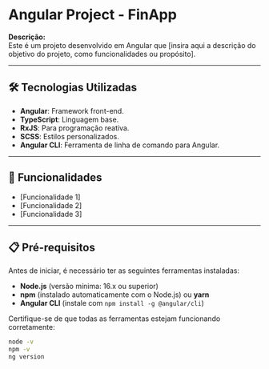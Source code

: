 # Angular Project - FinApp

**Descrição:**  
Este é um projeto desenvolvido em Angular que [insira aqui a descrição do objetivo do projeto, como funcionalidades ou propósito].  

---

## 🛠️ Tecnologias Utilizadas

- **Angular**: Framework front-end.
- **TypeScript**: Linguagem base.
- **RxJS**: Para programação reativa.
- **SCSS**: Estilos personalizados.
- **Angular CLI**: Ferramenta de linha de comando para Angular.

---

## 🚀 Funcionalidades

- [Funcionalidade 1]
- [Funcionalidade 2]
- [Funcionalidade 3]

---

## 📋 Pré-requisitos

Antes de iniciar, é necessário ter as seguintes ferramentas instaladas:

- **Node.js** (versão mínima: 16.x ou superior)
- **npm** (instalado automaticamente com o Node.js) ou **yarn**
- **Angular CLI** (instale com `npm install -g @angular/cli`)

Certifique-se de que todas as ferramentas estejam funcionando corretamente:

```bash
node -v
npm -v
ng version

